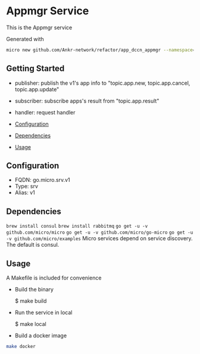 # Appmgr Service

This is the Appmgr service

Generated with

```bash
micro new github.com/Ankr-network/refactor/app_dccn_appmgr --namespace=go.micro --alias=appmgr --type=srv
```

## Getting Started

- publisher: publish the v1's app info to "topic.app.new, topic.app.cancel, topic.app.update"
- subscriber: subscribe apps's result from "topic.app.result"
- handler: request handler

- [Configuration](#configuration)
- [Dependencies](#dependencies)
- [Usage](#usage)

## Configuration

- FQDN: go.micro.srv.v1
- Type: srv
- Alias: v1

## Dependencies

`brew install consul`
`brew install rabbitmq`
`go get -u -v github.com/micro/micro`
`go get -u -v github.com/micro/go-micro`
`go get -u -v github.com/micro/examples`
Micro services depend on service discovery. The default is consul.

## Usage

A Makefile is included for convenience

* Build the binary

    $ make build

* Run the service in local

    $ make local

* Build a docker image

```bash
make docker
```
